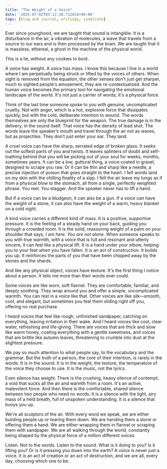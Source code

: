 ```yaml
---
title: "The Weight of a Voice"
date: '2025-07-02T03:12:30.712014+00:00'
tags: [blog and journal, writings, syndicate]
---
```


Ever since younghood, we are taught that sound is intangible. It is a disturbance in the air, a vibration of molecules, a wave that travels from a source to our ears and is then processed by the brain. We are taught that it is massless, ethereal, a ghost in the machine of the physical world.

This is a lie, without any cookies to boot.

A voice has weight. A voice has mass. I know this because I live in a world where I am perpetually being struck or lifted by the voices of others. When sight is removed from the equation, the other senses don't just get sharper, much to sighted people's amusement, they are re-contextualized. And the human voice becomes the primary tool for navigating the emotional landscape of the world. It's not just a carrier of words; it's a physical force.

Think of the last time someone spoke to you with genuine, uncomplicated cruelty. Not with anger, which is a hot, explosive force that dissipates quickly, but with the cold, deliberate intention to wound. The words themselves are only the blueprint for the weapon. The true damage is in the delivery, in the sound itself. That voice has the density of lead shot. The words leave the speaker’s mouth and travel through the air not as waves, but as projectiles. They don’t just enter your ear. They land.

A cruel voice can have the sharp, serrated edge of broken glass. It seeks out the softest parts of you and twists. It leaves splinters of doubt and self-loathing behind that you will be picking out of your soul for weeks, months, sometimes years. It can be a low, guttural thing, a voice coated in gravel, designed to scrape you raw. Or it can be thin and sharp like a needle, a precise injection of poison that goes straight to the heart. I felt words land on my skin with the chilling finality of a slap. I felt the air leave my lungs as if from a physical blow to the stomach, all from a single, perfectly weighted phrase. You reel. You stagger. And the speaker never has to lift a hand.

But if a voice can be a bludgeon, it can also be a gun. If a voice can have the weight of a stone, it can also have the weight of a warm, heavy blanket on a cold night.

A kind voice carries a different kind of mass. It is a positive, supportive pressure. It is the feeling of a steady hand on your back, guiding you through a crowded room. It is the solid, reassuring weight of a palm on your shoulder that says, *I am here. You are not alone.* When someone speaks to you with true warmth, with a voice that is full and resonant and utterly sincere, it can feel like a physical lift. It is a hand under your elbow, helping you to your feet when you have fallen. It is an act of construction. It builds you up. It reinforces the parts of you that have been chipped away by the stones and the shards.

And like any physical object, voices have texture. It's the first thing I notice about a person. It tells me more than their words ever could.

Some voices are like worn, soft flannel. They are comfortable, familiar, and deeply soothing. They wrap around you and offer a simple, uncomplicated warmth. You can rest in a voice like that. Other voices are like silk—smooth, cool, and elegant, but sometimes you feel them sliding right off you, offering no real purchase.

I heard voices that feel like rough, unfinished sandpaper, catching on everything, leaving irritation in their wake. And I heard voices like cool, clear water, refreshing and life-giving. There are voices that are thick and slow like warm honey, coating everything with a gentle sweetness, and voices that are brittle like autumn leaves, threatening to crumble into dust at the slightest pressure.

We pay so much attention to what people say, to the vocabulary and the grammar. But the truth of a person, the core of their intention, is rarely in the words. It is in the sound. It is in the weight, the texture, the temperature of the voice they choose to use. It is the music, not the lyrics.

Even silence has weight. There is the crushing, heavy silence of contempt, a void that sucks all the air and warmth from a room. It's an active, malevolent force. And then there is the comfortable, shared silence between two people who need no words. It is a silence with the light, airy mass of a held breath, full of unspoken understanding. It is a silence that buoys you up.

We're all sculptors of the air. With every word we speak, we are either building people up or tearing them down. We are handing them a stone or offering them a hand. We are either wrapping them in flannel or scraping them with sandpaper. We are all walking through the world, constantly being shaped by the physical force of a million different voices.

Listen. Not to the words. Listen to the sound. What is it doing to you? Is it lifting you? Or is it pressing you down into the earth? A voice is never just a voice. It is an act of creation or an act of destruction, and we are all, every day, choosing which one to be.